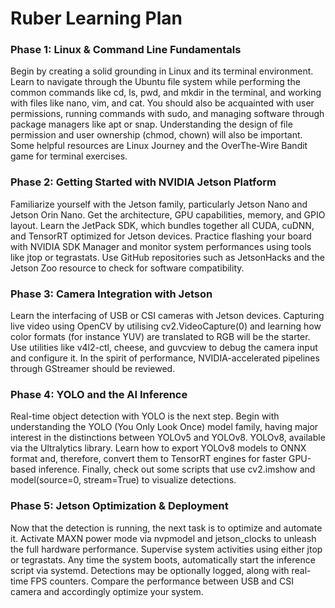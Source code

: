 # Ruber Learning Plan

### Phase 1: Linux & Command Line Fundamentals

Begin by creating a solid grounding in Linux and its terminal environment. Learn to navigate through the Ubuntu file system while performing the common commands like cd, ls, pwd, and mkdir in the terminal,
and working with files like nano, vim, and cat. You should also be acquainted with user permissions, running commands with sudo, and managing software through package managers like apt or snap.
Understanding the design of file permission and user ownership (chmod, chown) will also be important. Some helpful resources are Linux Journey and the OverThe-Wire Bandit game for terminal exercises. 

### Phase 2: Getting Started with NVIDIA Jetson Platform

Familiarize yourself with the Jetson family, particularly Jetson Nano and Jetson Orin Nano. Get the architecture, GPU capabilities, memory, and GPIO layout. Learn the JetPack SDK, which bundles together all CUDA,
cuDNN, and TensorRT optimized for Jetson devices. Practice flashing your board with NVIDIA SDK Manager and monitor system performances using tools like jtop or tegrastats.
Use GitHub repositories such as JetsonHacks and the Jetson Zoo resource to check for software compatibility.

### Phase 3: Camera Integration with Jetson

Learn the interfacing of USB or CSI cameras with Jetson devices. Capturing live video using OpenCV by utilising cv2.VideoCapture(0) and learning how color formats (for instance YUV) are translated to RGB
will be the starter. Use utilities like v4l2-ctl, cheese, and guvcview to debug the camera input and configure it. In the spirit of performance, NVIDIA-accelerated pipelines through GStreamer should be reviewed. 

### Phase 4: YOLO and the AI Inference

Real-time object detection with YOLO is the next step. Begin with understanding the YOLO (You Only Look Once) model family, having major interest in the distinctions between YOLOv5 and YOLOv8. YOLOv8,
available via the Ultralytics library. Learn how to export YOLOv8 models to ONNX format and, therefore, convert them to TensorRT engines 
for faster GPU-based inference. Finally, check out some scripts that use cv2.imshow and model(source=0, stream=True) to visualize detections.

### Phase 5: Jetson Optimization & Deployment

Now that the detection is running, the next task is to optimize and automate it. Activate MAXN power mode via nvpmodel and jetson_clocks to unleash the full hardware performance. Supervise system activities
using either jtop or tegrastats. Any time the system boots, automatically start the inference script via systemd. Detections may be optionally logged, along with real-time FPS counters. Compare the performance 
between USB and CSI camera and accordingly optimize your system.
